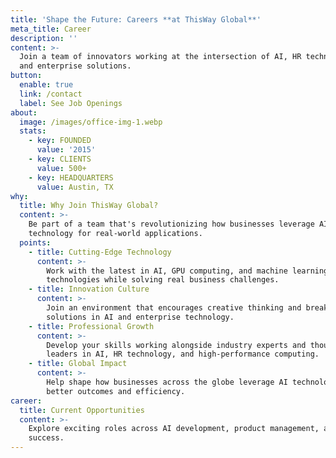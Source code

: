 ```yaml
---
title: 'Shape the Future: Careers **at ThisWay Global**'
meta_title: Career
description: ''
content: >-
  Join a team of innovators working at the intersection of AI, HR technology,
  and enterprise solutions.
button:
  enable: true
  link: /contact
  label: See Job Openings
about:
  image: /images/office-img-1.webp
  stats:
    - key: FOUNDED
      value: '2015'
    - key: CLIENTS
      value: 500+
    - key: HEADQUARTERS
      value: Austin, TX
why:
  title: Why Join ThisWay Global?
  content: >-
    Be part of a team that's revolutionizing how businesses leverage AI
    technology for real-world applications.
  points:
    - title: Cutting-Edge Technology
      content: >-
        Work with the latest in AI, GPU computing, and machine learning
        technologies while solving real business challenges.
    - title: Innovation Culture
      content: >-
        Join an environment that encourages creative thinking and breakthrough
        solutions in AI and enterprise technology.
    - title: Professional Growth
      content: >-
        Develop your skills working alongside industry experts and thought
        leaders in AI, HR technology, and high-performance computing.
    - title: Global Impact
      content: >-
        Help shape how businesses across the globe leverage AI technology for
        better outcomes and efficiency.
career:
  title: Current Opportunities
  content: >-
    Explore exciting roles across AI development, product management, and client
    success.
---
```

